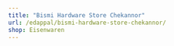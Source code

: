 ```yaml
---
title: "Bismi Hardware Store Chekannor"
url: /edappal/bismi-hardware-store-chekannor/
shop: Eisenwaren
---
```

